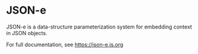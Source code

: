 # JSON-e

JSON-e is a data-structure parameterization system for embedding context in JSON objects.

For full documentation, see https://json-e.js.org
